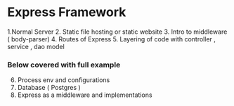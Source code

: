 # Express Framework
1.Normal Server
2. Static file hosting or static website
3. Intro to middleware ( body-parser)
4. Routes of Express 
5. Layering of code with controller , service , dao model 

### Below covered with full example 
6. Process env and configurations 
7. Database ( Postgres )
8. Express as a middleware and implementations 